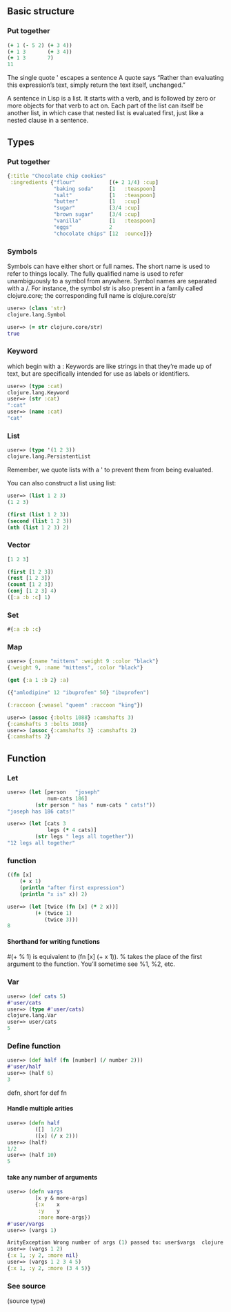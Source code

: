 


## Basic structure

### Put together
```clojure
(+ 1 (- 5 2) (+ 3 4))
(+ 1 3       (+ 3 4))
(+ 1 3       7)
11
```

The single quote ' escapes a sentence
A quote says “Rather than evaluating this expression’s text, 
simply return the text itself, unchanged.”


A sentence in Lisp is a list. 
It starts with a verb, and is followed by zero or more objects for that verb to act on. Each part of the list can itself be another list, in which case that nested list is evaluated first, just like a nested clause in a sentence.



## Types

### Put together

```clojure
{:title "Chocolate chip cookies"
 :ingredients {"flour"           [(+ 2 1/4) :cup]
               "baking soda"     [1   :teaspoon]
               "salt"            [1   :teaspoon]
               "butter"          [1   :cup]
               "sugar"           [3/4 :cup]
               "brown sugar"     [3/4 :cup]
               "vanilla"         [1   :teaspoon]
               "eggs"            2
               "chocolate chips" [12  :ounce]}}
```

### Symbols

Symbols can have either short or full names. The short name is used to refer to things locally. The fully qualified name is used to refer unambiguously to a symbol from anywhere.
Symbol names are separated with a /. For instance, the symbol str is also present in a family called clojure.core; the corresponding full name is clojure.core/str

```clojure
user=> (class 'str)
clojure.lang.Symbol

user=> (= str clojure.core/str)
true
```

### Keyword

which begin with a : 
Keywords are like strings in that they’re made up of text, but are specifically intended for use as labels or identifiers.
```clojure
user=> (type :cat)
clojure.lang.Keyword
user=> (str :cat)
":cat"
user=> (name :cat)
"cat"
```

### List

```clojure
user=> (type '(1 2 3))
clojure.lang.PersistentList
```
Remember, we quote lists with a ' to prevent them from being evaluated. 

You can also construct a list using list:
```clojure
user=> (list 1 2 3)
(1 2 3)

(first (list 1 2 3))
(second (list 1 2 3))
(nth (list 1 2 3) 2)

```

### Vector
```clojure
[1 2 3]

(first [1 2 3])
(rest [1 2 3])
(count [1 2 3])
(conj [1 2 3] 4)
([:a :b :c] 1)
```


### Set

```clojure
#{:a :b :c}
```

### Map
```clojure
user=> {:name "mittens" :weight 9 :color "black"}
{:weight 9, :name "mittens", :color "black"}

(get {:a 1 :b 2} :a)

({"amlodipine" 12 "ibuprofen" 50} "ibuprofen")

(:raccoon {:weasel "queen" :raccoon "king"})

user=> (assoc {:bolts 1088} :camshafts 3)
{:camshafts 3 :bolts 1088}
user=> (assoc {:camshafts 3} :camshafts 2)
{:camshafts 2}

```

## Function

### Let

```clojure
user=> (let [person   "joseph"
             num-cats 186]
         (str person " has " num-cats " cats!"))
"joseph has 186 cats!"

user=> (let [cats 3
             legs (* 4 cats)]
         (str legs " legs all together"))
"12 legs all together"
```


### function

```clojure
((fn [x] 
    (+ x 1) 
    (println "after first expression")
    (println "x is" x)) 2)

user=> (let [twice (fn [x] (* 2 x))]
         (+ (twice 1)
            (twice 3)))
8
```

#### Shorthand for writing functions

#(+ % 1) is equivalent to (fn [x] (+ x 1)). 
% takes the place of the first argument to the function. 
You’ll sometime see %1, %2, etc.


### Var

```clojure
user=> (def cats 5)
#'user/cats
user=> (type #'user/cats)
clojure.lang.Var
user=> user/cats
5

```

### Define function

```clojure
user=> (def half (fn [number] (/ number 2)))
#'user/half
user=> (half 6)
3
```

defn, short for def fn

#### Handle multiple arities

```clojure
user=> (defn half
         ([]  1/2)
         ([x] (/ x 2)))
user=> (half)
1/2
user=> (half 10)
5
```

#### take any number of arguments

```clojure
user=> (defn vargs
         [x y & more-args]
         {:x    x
          :y    y
          :more more-args})
#'user/vargs
user=> (vargs 1)

ArityException Wrong number of args (1) passed to: user$vargs  clojure.lang.AFn.throwArity (AFn.java:437)
user=> (vargs 1 2)
{:x 1, :y 2, :more nil}
user=> (vargs 1 2 3 4 5)
{:x 1, :y 2, :more (3 4 5)}
```

### See source

(source type)